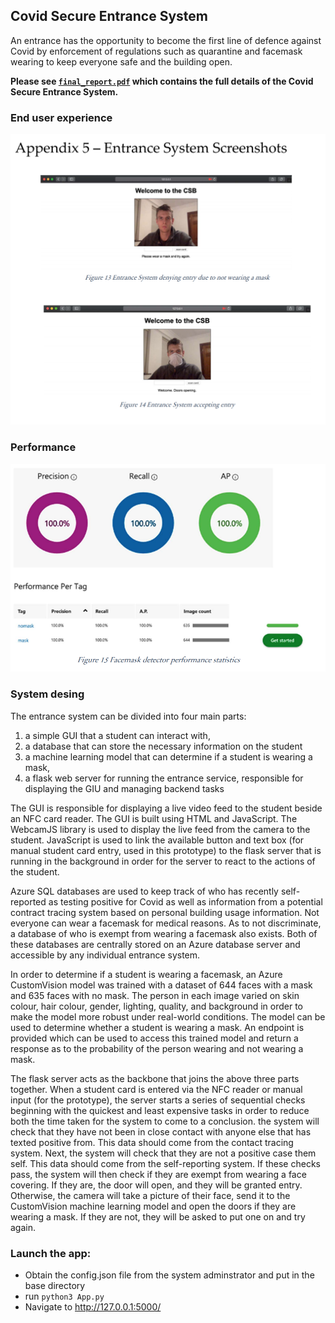 ## Covid Secure Entrance System
An entrance has the opportunity to become the first line of defence against Covid by enforcement of regulations such as 
quarantine and facemask wearing to keep everyone safe and the building open.

**Please see [`final_report.pdf`](https://github.com/matthew-64/CSBEntranceSystem/blob/main/final_report.pdf) which contains
the full details of the Covid Secure Entrance System.**

### End user experience
![Alt text](./readme_resources/what_user_sees.png?raw=true "Title")


### Performance
![Alt text](./readme_resources/performance.png?raw=true "Title")

### System desing
The entrance system can be divided into four main parts: 
1. a simple GUI that a student can interact with,
2. a database that can store the necessary information on the student
3. a machine learning model that can determine if a 
student is wearing a mask,
4. a flask web server for running the entrance service, responsible for displaying the GIU 
and managing backend tasks

The GUI is responsible for displaying a live video feed to the student beside an NFC card reader. The GUI is built using 
HTML and JavaScript. The WebcamJS library is used to display the live feed from the camera to the student. JavaScript is
used to link the available button and text box (for manual student card entry, used in this prototype) to the flask 
server that is running in the background in order for the server to react to the actions of the student.


Azure SQL databases are used to keep track of who has recently self-reported as testing positive for Covid as well as 
information from a potential contract tracing system based on personal building usage information. Not everyone can wear a 
facemask for medical reasons. As to not discriminate, a database of who is exempt from wearing a facemask also exists. 
Both of these databases are centrally stored on an Azure database server and accessible by any individual entrance 
system.


In order to determine if a student is wearing a facemask, an Azure CustomVision model was trained with a dataset of 644 
faces with a mask and 635 faces with no mask. The person in each image varied on skin colour, hair colour, gender, 
lighting, quality, and background in order to make the model more robust under real-world conditions. The model can be 
used to determine whether a student is wearing a mask. An endpoint is provided which can be used to access this trained 
model and return a response as to the probability of the person wearing and not wearing a mask.


The flask server acts as the backbone that joins the above three parts together. When a student card is entered via the 
NFC reader or manual input (for the prototype), the server starts a series of sequential checks beginning with the 
quickest and least expensive tasks in order to reduce both the time taken for the system to come to a conclusion. the 
system will check that they have not been in close contact with anyone else that has texted positive from. This data 
should come from the contact tracing system. Next, the system will check that they are not a positive case them self.
This data should come from the self-reporting system. If these checks pass, the system will then check if they are 
exempt from wearing a face covering. If they are, the door will open, and they will be granted entry. Otherwise, the
camera will take a picture of their face, send it to the CustomVision machine learning model and open the doors if they 
are wearing a mask. If they are not, they will be asked to put one on and try again.

### Launch the app:  
* Obtain the config.json file from the system adminstrator and put in the base directory
* run `python3 App.py`
* Navigate to http://127.0.0.1:5000/ 
